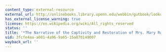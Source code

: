 ```yaml
---
content_type: external-resource
external_url: http://onlinebooks.library.upenn.edu/webbin/gutbook/lookup?num=851
has_external_license_warning: true
license: https://en.wikipedia.org/wiki/All_rights_reserved
status: ''
title: '*The Narrative of the Captivity and Restoration of Mrs. Mary Rowlandson*'
uid: 3fcfe4aa-a601-4a96-9a65-15a870149007
wayback_url: ''
---
```

